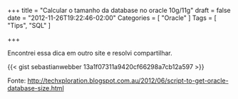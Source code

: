 +++
title = "Calcular o tamanho da database no oracle 10g/11g"
draft = false
date = "2012-11-26T19:22:46-02:00"
Categories = [ "Oracle" ]
Tags = [ "Tips", "SQL" ]

+++

Encontrei essa dica em outro site e resolvi compartilhar.

{{< gist sebastianwebber 13a1f07311a9420cf66298a7cb12a597 >}} 

Fonte: http://techxploration.blogspot.com.au/2012/06/script-to-get-oracle-database-size.html

